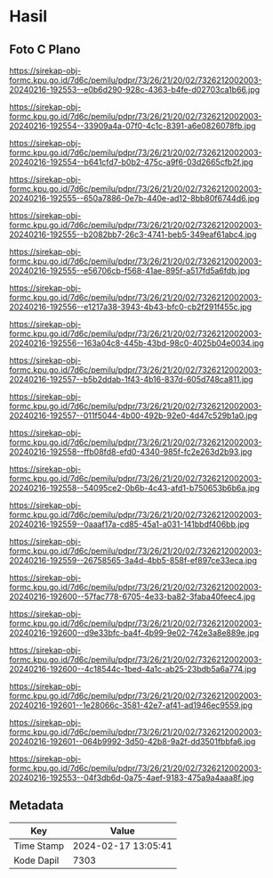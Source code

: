 # Hasil

## Foto C Plano

https://sirekap-obj-formc.kpu.go.id/7d6c/pemilu/pdpr/73/26/21/20/02/7326212002003-20240216-192553--e0b6d290-928c-4363-b4fe-d02703ca1b66.jpg

https://sirekap-obj-formc.kpu.go.id/7d6c/pemilu/pdpr/73/26/21/20/02/7326212002003-20240216-192554--33909a4a-07f0-4c1c-8391-a6e0826078fb.jpg

https://sirekap-obj-formc.kpu.go.id/7d6c/pemilu/pdpr/73/26/21/20/02/7326212002003-20240216-192554--b641cfd7-b0b2-475c-a9f6-03d2665cfb2f.jpg

https://sirekap-obj-formc.kpu.go.id/7d6c/pemilu/pdpr/73/26/21/20/02/7326212002003-20240216-192555--650a7886-0e7b-440e-ad12-8bb80f6744d6.jpg

https://sirekap-obj-formc.kpu.go.id/7d6c/pemilu/pdpr/73/26/21/20/02/7326212002003-20240216-192555--b2082bb7-26c3-4741-beb5-349eaf61abc4.jpg

https://sirekap-obj-formc.kpu.go.id/7d6c/pemilu/pdpr/73/26/21/20/02/7326212002003-20240216-192555--e56706cb-f568-41ae-895f-a517fd5a6fdb.jpg

https://sirekap-obj-formc.kpu.go.id/7d6c/pemilu/pdpr/73/26/21/20/02/7326212002003-20240216-192556--e1217a38-3943-4b43-bfc0-cb2f291f455c.jpg

https://sirekap-obj-formc.kpu.go.id/7d6c/pemilu/pdpr/73/26/21/20/02/7326212002003-20240216-192556--163a04c8-445b-43bd-98c0-4025b04e0034.jpg

https://sirekap-obj-formc.kpu.go.id/7d6c/pemilu/pdpr/73/26/21/20/02/7326212002003-20240216-192557--b5b2ddab-1f43-4b16-837d-605d748ca811.jpg

https://sirekap-obj-formc.kpu.go.id/7d6c/pemilu/pdpr/73/26/21/20/02/7326212002003-20240216-192557--011f5044-4b00-492b-92e0-4d47c529b1a0.jpg

https://sirekap-obj-formc.kpu.go.id/7d6c/pemilu/pdpr/73/26/21/20/02/7326212002003-20240216-192558--ffb08fd8-efd0-4340-985f-fc2e263d2b93.jpg

https://sirekap-obj-formc.kpu.go.id/7d6c/pemilu/pdpr/73/26/21/20/02/7326212002003-20240216-192558--54095ce2-0b6b-4c43-afd1-b750653b6b6a.jpg

https://sirekap-obj-formc.kpu.go.id/7d6c/pemilu/pdpr/73/26/21/20/02/7326212002003-20240216-192559--0aaaf17a-cd85-45a1-a031-141bbdf406bb.jpg

https://sirekap-obj-formc.kpu.go.id/7d6c/pemilu/pdpr/73/26/21/20/02/7326212002003-20240216-192559--26758565-3a4d-4bb5-858f-ef897ce33eca.jpg

https://sirekap-obj-formc.kpu.go.id/7d6c/pemilu/pdpr/73/26/21/20/02/7326212002003-20240216-192600--57fac778-6705-4e33-ba82-3faba40feec4.jpg

https://sirekap-obj-formc.kpu.go.id/7d6c/pemilu/pdpr/73/26/21/20/02/7326212002003-20240216-192600--d9e33bfc-ba4f-4b99-9e02-742e3a8e889e.jpg

https://sirekap-obj-formc.kpu.go.id/7d6c/pemilu/pdpr/73/26/21/20/02/7326212002003-20240216-192600--4c18544c-1bed-4a1c-ab25-23bdb5a6a774.jpg

https://sirekap-obj-formc.kpu.go.id/7d6c/pemilu/pdpr/73/26/21/20/02/7326212002003-20240216-192601--1e28066c-3581-42e7-af41-ad1946ec9559.jpg

https://sirekap-obj-formc.kpu.go.id/7d6c/pemilu/pdpr/73/26/21/20/02/7326212002003-20240216-192601--064b9992-3d50-42b8-9a2f-dd3501fbbfa6.jpg

https://sirekap-obj-formc.kpu.go.id/7d6c/pemilu/pdpr/73/26/21/20/02/7326212002003-20240216-192553--04f3db6d-0a75-4aef-9183-475a9a4aaa8f.jpg


## Metadata

| Key        | Value               |
| ---------- | ------------------- |
| Time Stamp | 2024-02-17 13:05:41 |
| Kode Dapil | 7303                |



